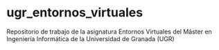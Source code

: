 # ugr_entornos_virtuales
Repositorio de trabajo de la asignatura Entornos Virtuales del Máster en Ingeniería Informática de la Universidad de Granada (UGR)
